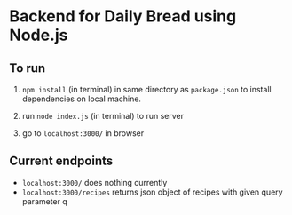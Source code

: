 # Backend for Daily Bread using Node.js

## To run
1. `npm install` (in terminal) in same directory as `package.json` to install dependencies on local machine.

2. run `node index.js` (in terminal) to run server

3. go to `localhost:3000/` in browser

## Current endpoints
- `localhost:3000/` does nothing currently
- `localhost:3000/recipes` returns json object of recipes with given query parameter q

